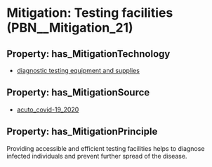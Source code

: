# Mitigation: __Testing facilities__ (PBN__Mitigation_21)

## Property: has_MitigationTechnology

* [diagnostic testing equipment and supplies](../Technology/PBN__Technology_2904)

## Property: has_MitigationSource

* [acuto_covid-19_2020](../Article/PBN__Article_85)

## Property: has_MitigationPrinciple

Providing accessible and efficient testing facilities helps to diagnose infected individuals and prevent further spread of the disease.

